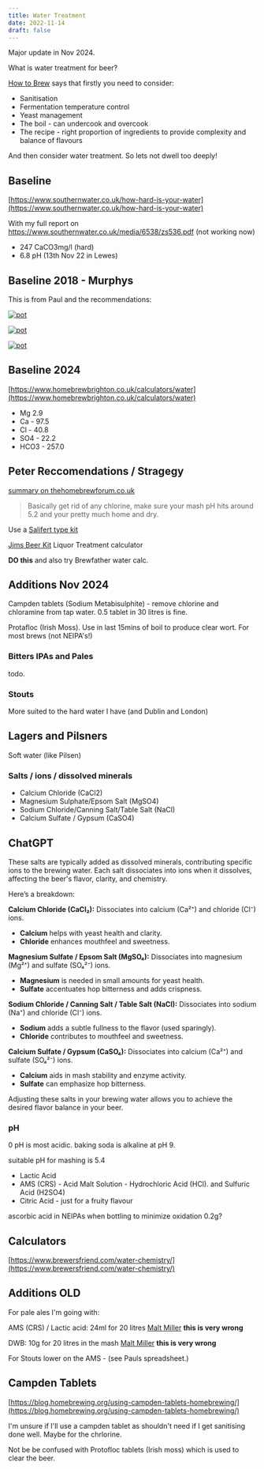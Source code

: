```yaml
---
title: Water Treatment
date: 2022-11-14
draft: false
---
```


Major update in Nov 2024.

What is water treatment for beer?

[How to Brew](https://www.amazon.co.uk/How-Brew-Everything-Great-Every/dp/1938469356) says that firstly you need to consider:

- Sanitisation
- Fermentation temperature control
- Yeast management
- The boil - can undercook and overcook
- The recipe - right proportion of ingredients to provide complexity and balance of flavours

And then consider water treatment. So lets not dwell too deeply!

## Baseline

[https://www.southernwater.co.uk/how-hard-is-your-water](https://www.southernwater.co.uk/how-hard-is-your-water)

With my full report on https://www.southernwater.co.uk/media/6538/zs536.pdf (not working now)

- 247 CaCO3mg/l (hard)
- 6.8 pH (13th Nov 22 in Lewes)

## Baseline 2018 - Murphys

This is from Paul and the recommendations:

[![pot](/images/2024-11-13/1.jpg "foo")](/images/2024-11-13/1.jpg)


[![pot](/images/2024-11-13/2.jpg "foo")](/images/2024-11-13/2.jpg)


[![pot](/images/2024-11-13/3.jpg "foo")](/images/2024-11-13/3.jpg)

## Baseline 2024

[https://www.homebrewbrighton.co.uk/calculators/water](https://www.homebrewbrighton.co.uk/calculators/water)

- Mg  2.9	
- Ca - 97.5
- Cl - 40.8	
- SO4 - 22.2	
- HCO3 - 257.0

## Peter Reccomendations / Stragegy

[summary on thehomebrewforum.co.uk](https://www.thehomebrewforum.co.uk/threads/beginners-guide-to-water-treatment-plus-links-to-more-advanced-water-treatment-in-post-1.64822/)

> Basically get rid of any chlorine, make sure your mash pH hits around 5.2 and your pretty much home and dry.

Use a [Salifert type kit](https://www.amazon.co.uk/gp/product/B001EJ3DOG/ref=ppx_yo_dt_b_asin_title_o00_s00?ie=UTF8&psc=1)


[Jims Beer Kit](https://www.jimsbeerkit.co.uk/water.html) Liquor Treatment calculator

**DO this** and also try Brewfather water calc.



## Additions Nov 2024

Campden tablets (Sodium Metabisulphite) - remove chlorine and chloramine from tap water. 0.5 tablet in 30 litres is fine.

Protafloc (Irish Moss). Use in last 15mins of boil to produce clear wort. For most brews (not NEIPA's!)


### Bitters IPAs and Pales
todo.

### Stouts

More suited to the hard water I have (and Dublin and London)

## Lagers and Pilsners

Soft water (like Pilsen)


### Salts / ions / dissolved minerals

- Calcium Chloride (CaCl2)
- Magnesium Sulphate/Epsom Salt (MgSO4)
- Sodium Chloride/Canning Salt/Table Salt (NaCl)
- Calcium Sulfate / Gypsum (CaSO4)

## ChatGPT

These salts are typically added as dissolved minerals, contributing specific ions to the brewing water. Each salt dissociates into ions when it dissolves, affecting the beer's flavor, clarity, and chemistry.

Here’s a breakdown:

**Calcium Chloride (CaCl₂):** Dissociates into calcium (Ca²⁺) and chloride (Cl⁻) ions.
   - **Calcium** helps with yeast health and clarity.
   - **Chloride** enhances mouthfeel and sweetness.

**Magnesium Sulfate / Epsom Salt (MgSO₄):** Dissociates into magnesium (Mg²⁺) and sulfate (SO₄²⁻) ions.
   - **Magnesium** is needed in small amounts for yeast health.
   - **Sulfate** accentuates hop bitterness and adds crispness.

**Sodium Chloride / Canning Salt / Table Salt (NaCl):** Dissociates into sodium (Na⁺) and chloride (Cl⁻) ions.
   - **Sodium** adds a subtle fullness to the flavor (used sparingly).
   - **Chloride** contributes to mouthfeel and sweetness.

**Calcium Sulfate / Gypsum (CaSO₄):** Dissociates into calcium (Ca²⁺) and sulfate (SO₄²⁻) ions.
   - **Calcium** aids in mash stability and enzyme activity.
   - **Sulfate** can emphasize hop bitterness.

Adjusting these salts in your brewing water allows you to achieve the desired flavor balance in your beer.


### pH 

0 pH is most acidic. baking soda is alkaline at pH 9.

suitable pH for mashing is 5.4

- Lactic Acid 
- AMS (CRS) - Acid Malt Solution - Hydrochloric Acid (HCl). 
      and Sulfuric Acid (H2SO4)
- Citric Acid - just for a fruity flavour

ascorbic acid in NEIPAs when bottling to minimize oxidation 0.2g?

## Calculators

[https://www.brewersfriend.com/water-chemistry/](https://www.brewersfriend.com/water-chemistry/)


## Additions OLD

For pale ales I'm going with:

AMS (CRS) / Lactic acid: 24ml for 20 litres [Malt Miller](https://www.themaltmiller.co.uk/product/ams-crs-500ml/) **this is very wrong**

DWB: 10g for 20 litres in the mash [Malt Miller](https://www.themaltmiller.co.uk/product/dwb-500g/) **this is very wrong**


For Stouts lower on the AMS - (see Pauls spreadsheet.)

## Campden Tablets

[https://blog.homebrewing.org/using-campden-tablets-homebrewing/](https://blog.homebrewing.org/using-campden-tablets-homebrewing/)

I'm unsure if I'll use a campden tablet as shouldn't need if I get sanitising done well. Maybe for the chrlorine.

Not be be confused with Protofloc tablets (Irish moss) which is used to clear the beer.



